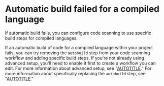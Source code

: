 # Automatic build failed for a compiled language

If automatic build fails, you can configure code scanning to use specific build steps for compiled languages.

If an automatic build of code for a compiled language within your project fails, you can try removing the `autobuild` step from your code scanning workflow and adding specific build steps. If you're not already using advanced setup, you'll need to enable it first to create a workflow you can edit. For more information about advanced setup, see "[AUTOTITLE](/code-security/code-scanning/creating-an-advanced-setup-for-code-scanning)." For more information about specifically replacing the `autobuild` step, see "[AUTOTITLE](/code-security/code-scanning/creating-an-advanced-setup-for-code-scanning/codeql-code-scanning-for-compiled-languages#adding-build-steps-for-a-compiled-language)."
